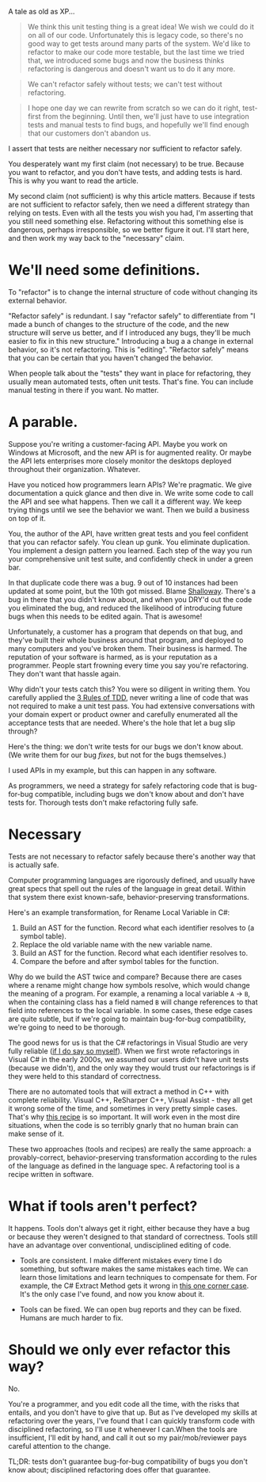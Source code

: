 A tale as old as XP...

> We think this unit testing thing is a great idea! We wish we could do it on all of our code. Unfortunately this is legacy code, so there's no good way to get tests around many parts of the system. We'd like to refactor to make our code more testable, but the last time we tried that, we introduced some bugs and now the business thinks refactoring is dangerous and doesn't want us to do it any more. 

> We can't refactor safely without tests; we can't test without refactoring.

> I hope one day we can rewrite from scratch so we can do it right, test-first from the beginning. Until then, we'll just have to use integration tests and manual tests to find bugs, and hopefully we'll find enough that our customers don't abandon us.

I assert that tests are neither necessary nor sufficient to refactor safely.

You desperately want my first claim (not necessary)  to be true. Because you want to refactor, and you don't have tests, and adding tests is hard. This is why you want to read the article.

My second claim (not sufficient) is why this article matters. Because if tests are not sufficient to refactor safely, then we need a different strategy than relying on tests. Even with all the tests you wish you had, I'm asserting that you still need something else. Refactoring without this something else is dangerous, perhaps irresponsible, so we better figure it out. I'll start here, and then work my way back to the "necessary"  claim.

# We'll need some definitions.

To "refactor" is to change the internal structure of code without changing its external behavior. 

"Refactor safely" is redundant. I say "refactor safely" to differentiate from "I made a bunch of changes to the structure of the code, and the new structure will serve us better, and if I introduced any bugs, they'll be much easier to fix in this new structure." Introducing a bug a a change in external behavior, so it's not refactoring. This is "editing". "Refactor safely" means that you can be certain that you haven't changed the behavior.

When people talk about the "tests" they want in place for refactoring, they usually mean automated tests, often unit tests. That's fine. You can include manual testing in there if you want. No matter.

# A parable.

Suppose you're writing a customer-facing API. Maybe you work on Windows at Microsoft, and the new API is for augmented reality. Or maybe the API lets enterprises more closely monitor the desktops deployed throughout their organization. Whatever.

Have you noticed how programmers learn APIs? We're pragmatic. We give documentation a quick glance and then dive in. We write some code to call the API and see what happens. Then we call it a different way. We keep trying things until we see the behavior we want. Then we build a business on top of it.

You, the author of the API, have written great tests and you feel confident that you can refactor safely. You clean up gunk. You eliminate duplication. You implement a design pattern you learned. Each step of the way you run your comprehensive unit test suite, and confidently check in under a green bar.

In that duplicate code there was a bug. 9 out of 10 instances had been updated at some point, but the 10th got missed. Blame [Shalloway](http://www.netobjectives.com/blogs/shalloways-law-and-shalloways-principle). There's a bug in there that you didn't know about, and when you DRY'd out the code you eliminated the bug, and reduced the likelihood of introducing future bugs when this needs to be edited again. That is awesome!

Unfortunately, a customer has a program that depends on that bug, and they've built their whole business around that program, and deployed to many computers and you've broken them. Their business is harmed. The reputation of your software is harmed, as is your reputation as a programmer. People start frowning every time you say you're refactoring. They don't want that hassle again.

Why didn't your tests catch this? You were so diligent in writing them. You carefully applied the [3 Rules of TDD](http://butunclebob.com/ArticleS.UncleBob.TheThreeRulesOfTdd), never writing a line of code that was not required to make a unit test pass. You had extensive conversations with your domain expert or product owner and carefully enumerated all the acceptance tests that are needed. Where's the hole that let a bug slip through?

Here's the thing: we don't write tests for our bugs we don't know about. (We write them for our bug _fixes_, but not for the bugs themselves.)

I used APIs in my example, but this can happen in any software.

As programmers, we need a strategy for safely refactoring code that is bug-for-bug compatible, including bugs we don't know about and don't have tests for. Thorough tests don't make refactoring fully safe. 

# Necessary

Tests are not necessary to refactor safely because there's another way that is actually safe. 

Computer programming languages are rigorously defined, and usually have great specs that spell out the rules of the language in great detail. Within that system there exist known-safe, behavior-preserving transformations. 

Here's an example transformation, for Rename Local Variable in C#:

1. Build an AST for the function. Record what each identifier resolves to (a symbol table).
2. Replace the old variable name with the new variable name.
3. Build an AST for the function. Record what each identifier resolves to.
4. Compare the before and after symbol tables for the function.

Why do we build the AST twice and compare? Because there are cases where a rename might change how symbols resolve, which would change the meaning of a program. For example, a renaming a local variable `A` -> `B`, when the containing class has a field named `B` will change references to that field into references to the local variable. In some cases, these edge cases are quite subtle, but if we're going to maintain bug-for-bug compatibility, we're going to need to be thorough.

The good news for us is that the C# refactorings in Visual Studio are very fully reliable ([if I do say so myself](https://www.linkedin.com/in/jay-bazuzi-07936414/)). When we first wrote refactorings in Visual C# in the early 2000s, we assumed our users didn't have unit tests (because we didn't), and the only way they would trust our refactorings is if they were held to this standard of correctness. 

There are no automated tools that will extract a method in C++ with complete reliability. Visual C++, ReSharper C++, Visual Assist - they all get it wrong some of the time, and sometimes in very pretty simple cases. That's why [this recipe](http://jay.bazuzi.com/Safely-extract-a-method-in-any-C++-code/) is so important. It will work even in the most dire situations, when the code is so terribly gnarly that no human brain can make sense of it. 

These two approaches (tools and recipes) are really the same approach: a provably-correct, behavior-preserving transformation according to the rules of the language as defined in the language spec. A refactoring tool is a recipe written in software.

# What if tools aren't perfect?

It happens. Tools don't always get it right, either because they have a bug or because they weren't designed to that standard of correctness. Tools still have an advantage over conventional, undisciplined editing of code. 

- Tools are consistent. I make different mistakes every time I do something, but software makes the same mistakes each time. We can learn those limitations and learn techniques to compensate for them. For example, the C# Extract Method gets it wrong in [this one corner case](https://jbazuzicode.blogspot.com/2016/05/extract-method-introduces-bug-in-this.html). It's the only case I've found, and now you know about it.

- Tools can be fixed. We can open bug reports and they can be fixed. Humans are much harder to fix.

# Should we only ever refactor this way?

No.

You're a programmer, and you edit code all the time, with the risks that entails, and you don't have to give that up. But as I've developed my skills at refactoring over the years, I've found that I can quickly transform code with disciplined refactoring, so I'll use it whenever I can.When the tools are insufficient, I'll edit by hand, and call it out so my pair/mob/reviewer pays careful attention to the change.

TL;DR: tests don't guarantee bug-for-bug compatibility of bugs you don't know about; disciplined refactoring does offer that guarantee.
